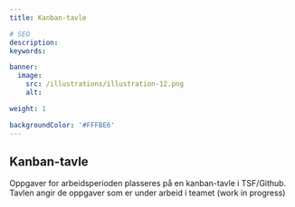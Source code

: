 ```yaml
---
title: Kanban-tavle

# SEO
description:
keywords:

banner:
  image:
    src: /illustrations/illustration-12.png
    alt:

weight: 1

backgroundColor: '#FFFBE6'
---
```


## Kanban-tavle  
Oppgaver for arbeidsperioden plasseres på en kanban-tavle i TSF/Github. 
Tavlen angir de oppgaver som er under arbeid i teamet (work in progress)
